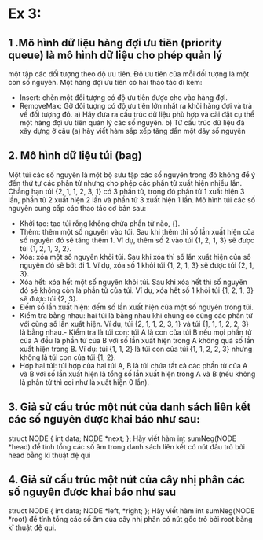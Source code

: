 # Ex 3:
## 1 .Mô hình dữ liệu hàng đợi ưu tiên (priority queue) là mô hình dữ liệu cho phép quản lý
một tập các đối tượng theo độ ưu tiên. Độ ưu tiên của mỗi đối tượng là một con số nguyên.
Một hàng đợi ưu tiên có hai thao tác đi kèm:
- Insert: chèn một đối tượng có độ ưu tiên được cho vào hàng đợi.
- RemoveMax: Gỡ đối tượng có độ ưu tiên lớn nhất ra khỏi hàng đợi và trả về đối tượng đó.
a) Hãy đưa ra cấu trúc dữ liệu phù hợp và cài đặt cụ thể một hàng đợi ưu tiên quản lý các số
nguyên.
b) Từ cấu trúc dữ liệu đã xây dựng ở câu (a) hãy viết hàm sắp xếp tăng dần một dãy số
nguyên

## 2. Mô hình dữ liệu túi (bag)
Một túi các số nguyên là một bộ sưu tập các số nguyên trong đó không để ý đến thứ tự các
phần tử nhưng cho phép các phần tử xuất hiện nhiều lần. Chẳng hạn túi {2, 1, 1, 2, 3, 1} có 3
phần tử, trong đó phần tử 1 xuất hiện 3 lần, phần tử 2 xuất hiện 2 lần và phần tử 3 xuất hiện 1
lần. Mô hình túi các số nguyên cung cấp các thao tác cơ bản sau:
- Khởi tạo: tạo túi rỗng không chứa phần tử nào, {}.
- Thêm: thêm một số nguyên vào túi. Sau khi thêm thì số lần xuất hiện của số nguyên đó sẽ
tăng thêm 1. Ví dụ, thêm số 2 vào túi {1, 2, 1, 3} sẽ được túi {1, 2, 1, 3, 2}.
- Xóa: xóa một số nguyên khỏi túi. Sau khi xóa thì số lần xuất hiện của số nguyên đó sẽ bớt
đi 1. Ví dụ, xóa số 1 khỏi túi {1, 2, 1, 3} sẽ được túi {2, 1, 3}.
- Xóa hết: xóa hết một số nguyên khỏi túi. Sau khi xóa hết thì số nguyên đó sẽ không còn
là phần tử của túi. Ví dụ, xóa hết số 1 khỏi túi {1, 2, 1, 3} sẽ được túi {2, 3}.
- Đếm số lần xuất hiện: đếm số lần xuất hiện của một số nguyên trong túi.
- Kiểm tra bằng nhau: hai túi là bằng nhau khi chúng có cùng các phần tử với cùng số lần
xuất hiện. Ví dụ, túi {2, 1, 1, 2, 3, 1} và túi {1, 1, 1, 2, 2, 3} là bằng nhau.- Kiểm tra là túi con: túi A là con của túi B nếu mọi phần tử của A đều là phần tử của B
với số lần xuất hiện trong A không quá số lần xuất hiện trong B. Ví dụ: túi {1, 1, 2} là túi
con của túi {1, 1, 2, 2, 3} nhưng không là túi con của túi {1, 2}.
- Hợp hai túi: túi hợp của hai túi A, B là túi chứa tất cả các phần tử của A và B với số lần
xuất hiện là tổng số lần xuất hiện trong A và B (nếu không là phần tử thì coi như là xuất
hiện 0 lần).

## 3. Giả sử cấu trúc một nút của danh sách liên kết các số nguyên được khai báo như sau:
struct NODE
{
int data;
NODE *next;
};
Hãy viết hàm int sumNeg(NODE *head) để tính tổng các số âm trong danh sách liên kết
có nút đầu trỏ bởi head bằng kĩ thuật đệ qui

## 4. Giả sử cấu trúc một nút của cây nhị phân các số nguyên được khai báo như sau
struct NODE
{
int data;
NODE *left, *right;
};
Hãy viết hàm int sumNeg(NODE *root) để tính tổng các số âm của cây nhị phân có nút
gốc trỏ bởi root bằng kĩ thuật đệ qui.
